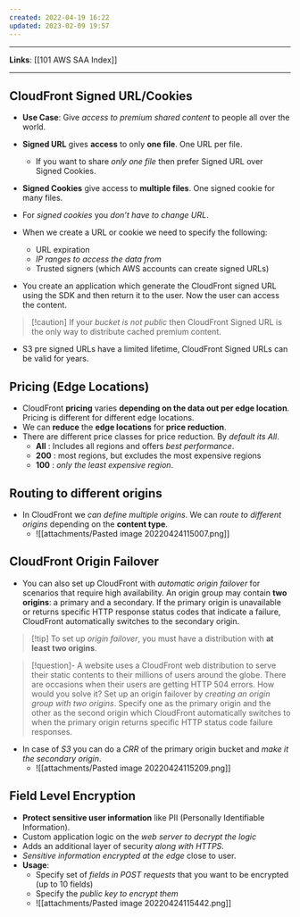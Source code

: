 ```yaml
---
created: 2022-04-19 16:22
updated: 2023-02-09 19:57
---
```

---
**Links**: [[101 AWS SAA Index]]

---
## CloudFront Signed URL/Cookies
- **Use Case**: Give *access to premium shared content* to people all over the world.
- **Signed URL** gives **access** to only **one file**. One URL per file.
	- If you want to share *only one file* then prefer Signed URL over Signed Cookies.
- **Signed Cookies** give access to **multiple files**. One signed cookie for many files.
- For *signed cookies* you *don’t have to change URL*.

- When we create a URL or cookie we need to specify the following:
	- URL expiration
	- *IP ranges to access the data from*
    - Trusted signers (which AWS accounts can create signed URLs)

- You create an application which generate the CloudFront signed URL using the SDK and then return it to the user. Now the user can access the content.

> [!caution] If your *bucket is not public* then CloudFront Signed URL is the only way to distribute cached premium content.

- S3 pre signed URLs have a limited lifetime, CloudFront Signed URLs can be valid for years.

## Pricing (Edge Locations)

- CloudFront **pricing** varies **depending on the data out per edge location**. Pricing is different for different edge locations.
- We can **reduce** the **edge locations** for **price reduction**.
- There are different price classes for price reduction. By *default its All*.
	- **All** : Includes all regions and offers *best performance*.
	- **200** : most regions, but excludes the most expensive regions
	- **100** : *only the least expensive region*.

## Routing to different origins
- In CloudFront we *can define multiple origins*. We can *route to different origins* depending on the **content type**.
	- ![[attachments/Pasted image 20220424115007.png]]

## CloudFront Origin Failover
- You can also set up CloudFront with *automatic origin failover* for scenarios that require high availability. An origin group may contain **two origins**: a primary and a secondary. If the primary origin is unavailable or returns specific HTTP response status codes that indicate a failure, CloudFront automatically switches to the secondary origin.

> [!tip] To set up *origin failover*, you must have a distribution with **at least two origins**.

> [!question]- A website uses a CloudFront web distribution to serve their static contents to their millions of users around the globe. There are occasions when their users are getting HTTP 504 errors. How would you solve it?
> Set up an origin failover by *creating an origin group with two origins*. Specify one as the primary origin and the other as the second origin which CloudFront automatically switches to when the primary origin returns specific HTTP status code failure responses.

- In case of *S3* you can do a *CRR* of the primary origin bucket and *make it the secondary origin*.
	- ![[attachments/Pasted image 20220424115209.png]]

## Field Level Encryption
- **Protect sensitive user information** like PII (Personally Identifiable Information).
- Custom application logic on the *web server to decrypt the logic*
- Adds an additional layer of security *along with HTTPS*.
- *Sensitive information encrypted at the edge* close to user.
- **Usage**:
	- Specify set of *fields in POST requests* that you want to be encrypted (up to 10 fields)
	- Specify the *public key to encrypt them*
	- ![[attachments/Pasted image 20220424115442.png]]


